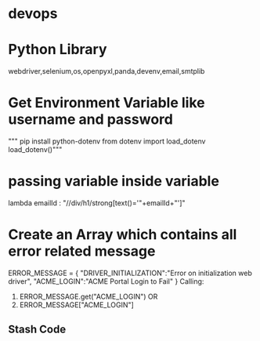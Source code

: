 # devops

# Python Library
webdriver,selenium,os,openpyxl,panda,devenv,email,smtplib

# Get Environment Variable like username and password
""" pip install python-dotenv 
from dotenv import load_dotenv
load_dotenv()"""

# passing variable inside variable
lambda emailId : "//div/h1/strong[text()='"+emailId+"']"

# Create an Array which contains all error related message
ERROR_MESSAGE = {
    "DRIVER_INITIALIZATION":"Error on initialization web driver",
    "ACME_LOGIN":"ACME Portal Login to Fail"
}
Calling: 
1. ERROR_MESSAGE.get("ACME_LOGIN") OR
2. ERROR_MESSAGE["ACME_LOGIN"]

## Stash Code